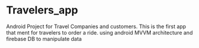 # Travelers_app
Android Project for Travel Companies and customers.
This is the first app that ment for travelers to order a ride.
using android MVVM architecture and firebase DB to manipulate data

